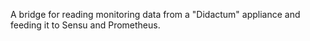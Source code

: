 A bridge for reading monitoring data from a "Didactum" appliance
and feeding it to Sensu and Prometheus.
